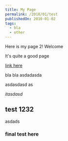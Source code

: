 ```yaml
---
title: My Page
permalink: /2010/01/test
publishedOn: 2010-01-02
tags:
  - bla
  - other
---
```


Here is my page 2! Welcome

It's quite a good page

[link here](http://google.com)

bla bla
asdadasda

asdasdasd
as

_itasdasd_ 

## test 1232

asdads

### final test here
